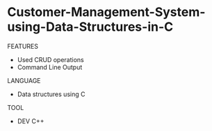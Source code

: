 # Customer-Management-System-using-Data-Structures-in-C
FEATURES
* Used CRUD operations
* Command Line Output

LANGUAGE
* Data structures using C

TOOL
* DEV C++
